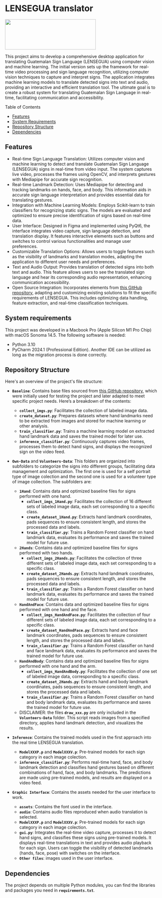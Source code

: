 # LENSEGUA translator
<img src="https://raw.githubusercontent.com/achleey/TraductorLENSEGUA/main/src/LENSEGUA.jpeg" width="300" height = 100>

This project aims to develop a comprehensive desktop application for translating Guatemalan Sign Language (LENSEGUA) using computer vision and machine learning. The initial version sets up the framework for real-time video processing and sign language recognition, utilizing computer vision techniques to capture and interpret signs. The application integrates machine learning models to translate detected signs into text and audio, providing an interactive and efficient translation tool. The ultimate goal is to create a robust system for translating Guatemalan Sign Language in real-time, facilitating communication and accessibility.

Table of Contents

- [Features](#features)
- [System Requirements](#system-requirements)
- [Repository Structure](#repository-structure)
- [Dependencies](#dependencies)

## Features

- Real-time Sign Language Translation: Utilizes computer vision and machine learning to detect and translate Guatemalan Sign Language (LENSEGUA) signs in real-time from video input. The system captures live video, processes the frames using OpenCV, and interprets gestures with Mediapipe for accurate sign recognition.
- Real-time Landmark Detection: Uses Mediapipe for detecting and tracking landmarks on hands, face, and body. This information aids in accurate sign language interpretation and provides essential data for translating gestures.
- Integration with Machine Learning Models: Employs Scikit-learn to train classifiers for recognizing static signs. The models are evaluated and optimized to ensure precise identification of signs based on real-time data.
- User Interface: Designed in Figma and implemented using PyQt6, the interface integrates video capture, sign language detection, and translation display. It features interactive elements such as buttons and switches to control various functionalities and manage user preferences.
- Customizable Translation Options: Allows users to toggle features such as the visibility of landmarks and translation modes, adapting the application to different user needs and preferences.
- Text and Audio Output: Provides translation of detected signs into both text and audio. This feature allows users to see the translated sign language and hear its corresponding audio representation, enhancing communication accessibility.
- Open Source Integration: Incorporates elements from [this GitHub repository](https://github.com/computervisioneng/sign-language-detector-python), adapting and customizing existing solutions to fit the specific requirements of LENSEGUA. This includes optimizing data handling, feature extraction, and real-time classification techniques.

## System requirements

This project was developed in a Macbook Pro (Apple Silicon M1 Pro Chip) with macOS Sonoma 14.5. The following software is needed:

- Python 3.10
- PyCharm 2024.1 (Professional Edition). Another IDE can be utilized as long as the migration process is done correctly.

## Repository Structure

Here's an overview of the project's file structure:

- **`Baseline`**: Contains base files sourced from [this GitHub repository](https://github.com/computervisioneng/sign-language-detector-python), which were initially used for testing the project and later adapted to meet specific project needs. Here’s a breakdown of the contents:
    - **`collect_imgs.py`**: Facilitates the collection of labeled image data.
    - **`create_dataset.py`**: Prepares datasets where hand landmarks need to be extracted from images and stored for machine learning or other analysis.
    - **`train_classifier.py`**: Trains a machine learning model on extracted hand landmark data and saves the trained model for later use.
    - **`inference_classifier.py`**: Continuously captures video frames, processes them to detect hand signs, and displays the recognized sign on the video feed.

- **`Own-Data`** and **`Volunteers-Data`**: This folders are organized into subfolders to categorize the signs into different groups, facilitating data management and optimization. The first one is used for a self portrait type of image colection and the second one is used for a volunteer type of image collection. The subfolders are:
    - **`1Hand`**: Contains data and optimized baseline files for signs performed with one hand.
        - **`collect_imgs_1Hand.py`**: Facilitates the collection of 16 different sets of labeled image data, each set corresponding to a specific class.
        - **`create_dataset_1Hand.py`**: Extracts hand landmark coordinates, pads sequences to ensure consistent length, and stores the processed data and labels.
        - **`train_classifier.py`**: Trains a Random Forest classifier on hand landmark data, evaluates its performance and saves the trained model for future use.
    - **`2Hands`**: Contains data and optimized baseline files for signs performed with two hands.
        - **`collect_imgs_2Hands.py`**: Facilitates the collection of three different sets of labeled image data, each set corresponding to a specific class.
        - **`create_dataset_2Hands.py`**: Extracts hand landmark coordinates, pads sequences to ensure consistent length, and stores the processed data and labels.
        - **`train_classifier.py`**: Trains a Random Forest classifier on hand landmark data, evaluates its performance and saves the trained model for future use.
    - **`HandAndFace`**: Contains data and optimized baseline files for signs performed with one hand and the face.
        - **`collect_imgs_HandAndFace.py`**: Facilitates the collection of four different sets of labeled image data, each set corresponding to a specific class.
        - **`create_dataset_HandAndFace.py`**: Extracts hand and face landmark coordinates, pads sequences to ensure consistent length, and stores the processed data and labels.
        - **`train_classifier.py`**: Trains a Random Forest classifier on hand and face landmark data, evaluates its performance and saves the trained model for future use.
    - **`HandAndBody`**: Contains data and optimized baseline files for signs performed with one hand and the arm.
        - **`collect_imgs_HandAndBody.py`**: Facilitates the collection of one set of labeled image data, corresponding to a specific class.
        - **`create_dataset_2Hands.py`**: Extracts hand and body landmark coordinates, pads sequences to ensure consistent length, and stores the processed data and labels.
        - **`train_classifier.py`**: Trains a Random Forest classifier on hand and body landmark data, evaluates its performance and saves the trained model for future use.
    - DISCLAIMER: the files **`draw_xxx.py`** are only included in the **`Volunteers-Data`** folder. This script reads images from a specified directory, applies hand landmark detection, and visualizes the results. 

- **`Inference`**: Contains the trained models used in the first approach into the real time LENSEGUA translation.
    - **`ModelXXXP.p`** and **`ModelXXXV.p`**: Pre-trained models for each sign category in each image colection.
    - **`inference_classifier.py`**: Performs real-time hand, face, and body landmark detection and classifies hand gestures based on different combinations of hand, face, and body landmarks. The predictions are made using pre-trained models, and results are displayed on a video feed.

- **`Graphic Interface`**: Contains the assets needed for the user interface to work.
    - **`assets`**: Contains the font used in the interface.
    - **`audio`**: Contains audio files reproduced when audio translation is selected. 
    - **`ModelXXXP.p`** and **`ModelXXXV.p`**: Pre-trained models for each sign category in each image colection.
    - **`gui.py`**: Integrates the real-time video capture, processes it to detect hand signs, and classifies these signs using pre-trained models. It displays real-time translations in text and provides audio playback for each sign. Users can toggle the visibility of detected landmarks (hands, face, pose) with switches on the interface.
    - **`Other files`**: images used in the user interface.
 
## Dependencies

The project depends on multiple Python modules, you can find the libraries and packages you need in **`requirements.txt`**.







